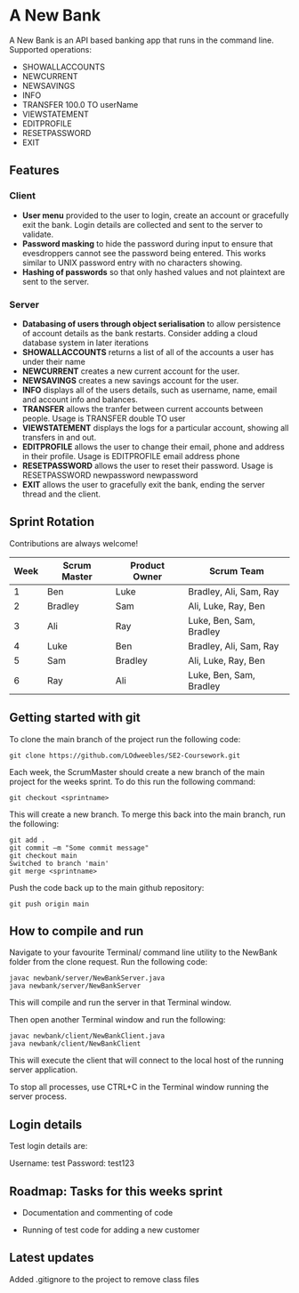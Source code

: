 # A New Bank

A New Bank is an API based banking app that runs in the command line. Supported operations:

- SHOWALLACCOUNTS
- NEWCURRENT
- NEWSAVINGS
- INFO
- TRANSFER 100.0 TO userName
- VIEWSTATEMENT
- EDITPROFILE
- RESETPASSWORD
- EXIT

## Features

### Client

- **User menu** provided to the user to login, create an account or gracefully exit the bank. Login details are collected and sent to the server to validate.
- **Password masking** to hide the password during input to ensure that evesdroppers cannot see the password being entered. This works similar to UNIX password entry with no characters showing.
- **Hashing of passwords** so that only hashed values and not plaintext are sent to the server.

### Server

- **Databasing of users through object serialisation** to allow persistence of account details as the bank restarts. Consider adding a cloud database system in later iterations
- **SHOWALLACCOUNTS** returns a list of all of the accounts a user has under their name
- **NEWCURRENT** creates a new current account for the user.
- **NEWSAVINGS** creates a new savings account for the user.
- **INFO** displays all of the users details, such as username, name, email and account info and balances.
- **TRANSFER** allows the tranfer between current accounts between people. Usage is TRANSFER double TO user
- **VIEWSTATEMENT** displays the logs for a particular account, showing all transfers in and out. 
- **EDITPROFILE** allows the user to change their email, phone and address in their profile. Usage is EDITPROFILE email address phone
- **RESETPASSWORD** allows the user to reset their password. Usage is RESETPASSWORD newpassword newpassword
- **EXIT** allows the user to gracefully exit the bank, ending the server thread and the client.


## Sprint Rotation

Contributions are always welcome!

| Week| Scrum Master| Product Owner | Scrum Team |  
| ------------- | ------------- | --------    | ------|
| 1 | Ben | Luke   | Bradley, Ali, Sam, Ray |
| 2 | Bradley | Sam | Ali, Luke, Ray, Ben |
| 3 | Ali | Ray | Luke, Ben, Sam, Bradley|
| 4 | Luke | Ben | Bradley, Ali, Sam, Ray |
| 5 | Sam | Bradley | Ali, Luke, Ray, Ben |
| 6 | Ray | Ali | Luke, Ben, Sam, Bradley|

## Getting started with git

To clone the main branch of the project run the following code:

``` git clone https://github.com/LOdweebles/SE2-Coursework.git ```

Each week, the ScrumMaster should create a new branch of the main project for the weeks sprint. To do this run the following command:

``` git branch <sprintname>
git checkout <sprintname>
```

This will create a new branch. To merge this back into the main branch, run the following:

``` 
git add .
git commit –m "Some commit message"
git checkout main
Switched to branch 'main'
git merge <sprintname>
```

Push the code back up to the main github repository:

``` git push origin main ```


## How to compile and run
Navigate to your favourite Terminal/ command line utility to the NewBank folder from the clone request. Run the following code:

```
javac newbank/server/NewBankServer.java
java newbank/server/NewBankServer
```

This will compile and run the server in that Terminal window.

Then open another Terminal window and run the following:

```
javac newbank/client/NewBankClient.java
java newbank/client/NewBankClient
```

This will execute the client that will connect to the local host of the running server application.

To stop all processes, use CTRL+C in the Terminal window running the server process.

## Login details

Test login details are:

Username: test
Password: test123

## Roadmap: Tasks for this weeks sprint

- Documentation and commenting of code

- Running of test code for adding a new customer

## Latest updates


Added .gitignore to the project to remove class files


